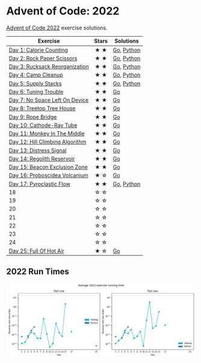 # Advent of Code: 2022

[Advent of Code 2022](https://adventofcode.com/2022) exercise solutions.

<!-- ★ ☆ -->

| Exercise                                                              | Stars | Solutions                                                                  |
|-----------------------------------------------------------------------|:-----:|----------------------------------------------------------------------------|
| [Day 1: Calorie Counting](01-calorieCounting/README.md)               |  ★ ★  | [Go](01-calorieCounting/go), [Python](01-calorieCounting/py)               |
| [Day 2: Rock Paper Scissors](02-rockPaperScissors/README.md)          |  ★ ★  | [Go](02-rockPaperScissors/go), [Python](02-rockPaperScissors/py)           |
| [Day 3: Rucksack Reorganization](03-rucksackReorganization/README.md) |  ★ ★  | [Go](03-rucksackReorganization/go), [Python](03-rucksackReorganization/py) |
| [Day 4: Camp Cleanup](04-campCleanup/README.md)                       |  ★ ★  | [Go](04-campCleanup/go), [Python](04-campCleanup/py)                       |
| [Day 5: Supply Stacks](05-supplyStacks/README.md)                     |  ★ ★  | [Go](05-supplyStacks/go), [Python](05-supplyStacks/py)              |
| [Day 6: Tuning Trouble](06-tuningTrouble/README.md)                   |  ★ ★  | [Go](06-tuningTrouble/go)                                                  |
| [Day 7: No Space Left On Device](07-noSpaceLeftOnDevice/README.md)    |  ★ ★  | [Go](07-noSpaceLeftOnDevice/go)                                            |
| [Day 8: Treetop Tree House](08-treetopTreeHouse/README.md)            |  ★ ★  | [Go](08-treetopTreeHouse/go)                                               |
| [Day 9: Rope Bridge](09-ropeBridge/README.md)                         |  ★ ★  | [Go](09-ropeBridge/go)                                                     |
| [Day 10: Cathode-Ray Tube](10-cathodeRayTube/README.md)               |  ★ ★  | [Go](10-cathodeRayTube/go)                                                 |
| [Day 11: Monkey In The Middle](11-monkeyInTheMiddle/README.md)        |  ★ ★  | [Go](11-monkeyInTheMiddle/go)                                              |
| [Day 12: Hill Climbing Algorithm](12-hillClimbingAlgorithm/README.md) |  ★ ★  | [Go](12-hillClimbingAlgorithm/go)                                          |
| [Day 13: Distress Signal](13-distressSignal/README.md)                |  ★ ★  | [Go](13-distressSignal/go)                                                 |
| [Day 14: Regolith Reservoir](14-regolithReservoir/README.md)          |  ★ ★  | [Go](14-regolithReservoir/go)                                              |
| [Day 15: Beacon Exclusion Zone](15-beaconExclusionZone/README.md)     |  ★ ★  | [Go](15-beaconExclusionZone/go)                                            |
| [Day 16: Proboscidea Volcanium](16-proboscideaVolcanium/go)           |  ★ ☆  | [Go](16-proboscideaVolcanium/go)                                           |
| [Day 17: Pyroclastic Flow](17-pyroclasticFlow/README.md)              |  ★ ★  | [Go](17-pyroclasticFlow/go), [Python](17-pyroclasticFlow/py)               |
| 18                                                                    |  ☆ ☆  |                                                                            |
| 19                                                                    |  ☆ ☆  |                                                                            |
| 20                                                                    |  ☆ ☆  |                                                                            |
| 21                                                                    |  ☆ ☆  |                                                                            |
| 22                                                                    |  ☆ ☆  |                                                                            |
| 23                                                                    |  ☆ ☆  |                                                                            |
| 24                                                                    |  ☆ ☆  |                                                                            |
| [Day 25: Full Of Hot Air](25-fullOfHotAir/README.md)                  |  ★ ☆  | [Go](25-fullOfHotAir/go)                                                   |

## 2022 Run Times

![2022 exercise run-time graphs](run-times.png)
